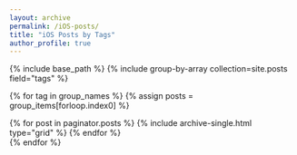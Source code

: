 ```yaml
---
layout: archive
permalink: /iOS-posts/
title: "iOS Posts by Tags"
author_profile: true
---
```


{% include base_path %}
{% include group-by-array collection=site.posts field="tags" %}

{% for tag in group_names %}
  {% assign posts = group_items[forloop.index0] %}
  <div>
  {% for post in paginator.posts %}
    {% include archive-single.html type="grid" %}
  {% endfor %}
  </div>
{% endfor %}
